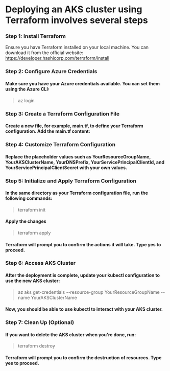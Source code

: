 # Deploying an AKS cluster using Terraform involves several steps
 ### Step 1: Install Terraform
 Ensure you have Terraform installed on your local machine. You can download it from the official website: https://developer.hashicorp.com/terraform/install
### Step 2: Configure Azure Credentials
#### Make sure you have your Azure credentials available. You can set them using the Azure CLI:
> az login
### Step 3: Create a Terraform Configuration File
#### Create a new file, for example, main.tf, to define your Terraform configuration. Add the main.tf content:

### Step 4: Customize Terraform Configuration
#### Replace the placeholder values such as YourResourceGroupName, YourAKSClusterName, YourDNSPrefix, YourServicePrincipalClientId, and YourServicePrincipalClientSecret with your own values.
### Step 5: Initialize and Apply Terraform Configuration
#### In the same directory as your Terraform configuration file, run the following commands:
> terraform init
#### Apply the changes
> terraform apply
#### Terraform will prompt you to confirm the actions it will take. Type yes to proceed.
### Step 6: Access AKS Cluster
#### After the deployment is complete, update your kubectl configuration to use the new AKS cluster:
> az aks get-credentials --resource-group YourResourceGroupName --name YourAKSClusterName
#### Now, you should be able to use kubectl to interact with your AKS cluster.
### Step 7: Clean Up (Optional)
#### If you want to delete the AKS cluster when you're done, run:
> terraform destroy
#### Terraform will prompt you to confirm the destruction of resources. Type yes to proceed.

 
